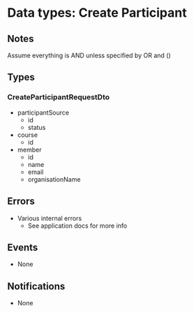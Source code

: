 # Data types: Create Participant

## Notes

Assume everything is AND unless specified by OR and ()

## Types

### CreateParticipantRequestDto

- participantSource
  - id
  - status
- course
  - id
- member
  - id
  - name
  - email
  - organisationName

## Errors

- Various internal errors
  - See application docs for more info

## Events

- None

## Notifications

- None
